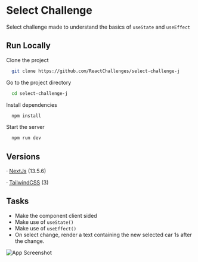 
# Select Challenge

Select challenge made to understand the basics of ```useState``` and ```useEffect```



## Run Locally

Clone the project

```bash
  git clone https://github.com/ReactChallenges/select-challenge-j
```

Go to the project directory

```bash
  cd select-challenge-j
```

Install dependencies

```bash
  npm install
```

Start the server

```bash
  npm run dev
```


## Versions

· [NextJs](https://nextjs.org) (13.5.6)

· [TailwindCSS](https://tailwindcss.com) (3)


## Tasks

+ Make the component client sided
+ Make use of ```useState()```
+ Make use of ```useEffect()```
+ On select change, render a text containing the new selected car 1s after the change.


![App Screenshot](https://reactchallenges.com/challenges/select-challenge.gif)

